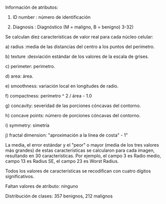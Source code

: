 Información de atributos:

1) ID number : número de identificación

2) Diagnosis : Diagnóstico (M = maligno, B = benigno)
3-32)

Se calculan diez características de valor real para cada núcleo celular:

a) radius :media de las distancias del centro a los puntos del perímetro.

b) texture :desviación estándar de los valores de la escala de grises.

c) perimeter: perimetro.

d) area: área.

e) smoothness: variación local en longitudes de radio.

f) compactness: perímetro ^ 2 / área - 1.0

g) concavity: severidad de las porciones cóncavas del contorno.

h) concave points: número de porciones cóncavas del contorno.

i) symmetry: simetría

j) fractal dimension: "aproximación a la línea de costa" - 1"

La media, el error estándar y el "peor" o mayor (media de los tres
valores más grandes) de estas características se calcularon para cada imagen,
resultando en 30 características. Por ejemplo, el campo 3 es Radio medio, campo
13 es Radius SE, el campo 23 es Worst Radius.

Todos los valores de características se recodifican con cuatro dígitos significativos.

Faltan valores de atributo: ninguno

Distribución de clases: 357 benignos, 212 malignos